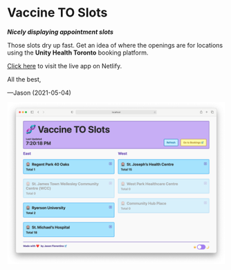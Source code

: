 # Vaccine TO Slots
***Nicely displaying appointment slots***

Those slots dry up fast. Get an idea of where the openings are for locations using the **Unity Health Toronto** booking platform.

[Click here](https://vaccinetoslots.netlify.app/) to visit the live app on Netlify.

All the best,

—Jason (2021-05-04)

![Screenshot of Vaccine TO Slots app](./demo/screenshot.png)